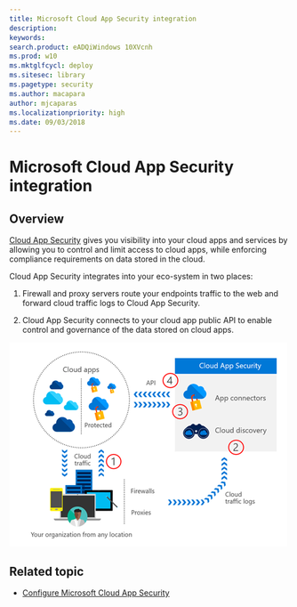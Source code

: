 ```yaml
---
title: Microsoft Cloud App Security integration
description: 
keywords: 
search.product: eADQiWindows 10XVcnh
ms.prod: w10
ms.mktglfcycl: deploy
ms.sitesec: library
ms.pagetype: security
ms.author: macapara
author: mjcaparas
ms.localizationpriority: high
ms.date: 09/03/2018
---
```


# Microsoft Cloud App Security integration

## Overview

[Cloud App Security](https://docs.microsoft.com/cloud-app-security/what-is-cloud-app-security) gives you visibility into your cloud apps and services by allowing you to control and limit access to cloud apps, while enforcing compliance requirements on data stored in the cloud.

Cloud App Security integrates into your eco-system in two places:

1. Firewall and proxy servers route your endpoints traffic to the web and forward cloud traffic logs to Cloud App Security.

2. Cloud App Security connects to your cloud app public API to enable control and governance of the data stored on cloud apps.

![Cloud apps](./images/cloud-apps.png)


## Related topic
- [Configure Microsoft Cloud App Security](microsoft-cloud-app-security-config.md)